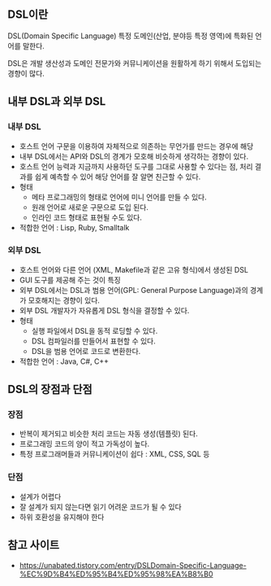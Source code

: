 <h2>DSL이란</h2>
DSL(Domain Specific Language)
특정 도메인(산업, 분야등 특정 영역)에 특화된 언어를 말한다.

DSL은 개발 생산성과 도메인 전문가와 커뮤니케이션을 원활하게 하기 위해서 도입되는 경향이 많다.

<h2>내부 DSL과 외부 DSL</h2>

<h3>내부 DSL</h3>

- 호스트 언어 구문을 이용하여 자체적으로 의존하는 무언가를 만드는 경우에 해당
- 내부 DSL에서는 API와 DSL의 경계가 모호해 비슷하게 생각하는 경향이 있다.
- 호스트 언어 능력과 지금까지 사용하던 도구를 그대로 사용할 수 있다는 점, 처리 결과를 쉽게 예측할 수 있어 해당 언어를 잘 알면 친근할 수 있다.
- 형태
  - 메타 프로그래밍의 형태로 언어에 미니 언어를 만들 수 있다.
  - 원래 언어로 새로운 구문으로 도입 된다.
  - 인라인 코드 형태로 표현될 수도 있다.
- 적합한 언어 : Lisp, Ruby, Smalltalk

<h3>외부 DSL</h3>

- 호스트 언어와 다른 언어 (XML, Makefile과 같은 고유 형식)에서 생성된 DSL
- GUI 도구를 제공해 주는 것이 특징
- 외부 DSL에서는 DSL과 범용 언어(GPL: General Purpose Language)과의 경계가 모호해지는 경향이 있다.
- 외부 DSL 개발자가 자유롭게 DSL 형식을 결정할 수 있다.
- 형태
  - 실행 파일에서 DSL을 동적 로딩할 수 있다.
  - DSL 컴파일러를 만들어서 표현할 수 있다.
  - DSL을 범용 언어로 코드로 변환한다.
- 적합한 언어 : Java, C#, C++

<h2>DSL의 장점과 단점</h2>

<h3>장점</h3>

- 반복이 제거되고 비슷한 처리 코드는 자동 생성(템플릿) 된다.
- 프로그래밍 코드의 양이 적고 가독성이 높다.
- 특정 프로그래머들과 커뮤니케이션이 쉽다 : XML, CSS, SQL 등

<h3>단점</h3>

- 설계가 어렵다
- 잘 설계가 되지 않는다면 읽기 어려운 코드가 될 수 있다
- 하위 호환성을 유지해야 한다

<h2>참고 사이트</h2>

- https://unabated.tistory.com/entry/DSLDomain-Specific-Language-%EC%9D%B4%ED%95%B4%ED%95%98%EA%B8%B0
